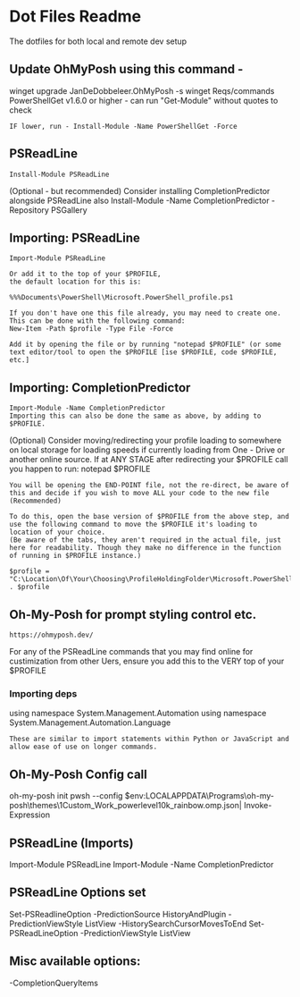 # Dot Files Readme

The dotfiles for both local and remote dev setup

## Update OhMyPosh using this command - 
winget upgrade JanDeDobbeleer.OhMyPosh -s winget
Reqs/commands
	PowerShellGet v1.6.0 or higher - can run "Get-Module" without quotes to check
	
    IF lower, run - Install-Module -Name PowerShellGet -Force

## PSReadLine
	Install-Module PSReadLine

(Optional - but recommended) Consider installing CompletionPredictor alongside PSReadLine also
	Install-Module -Name CompletionPredictor -Repository PSGallery


## Importing: PSReadLine
	Import-Module PSReadLine

	Or add it to the top of your $PROFILE, 
	the default location for this is: 

	%%%Documents\PowerShell\Microsoft.PowerShell_profile.ps1

 	If you don't have one this file already, you may need to create one.
	This can be done with the following command: 
	New-Item -Path $profile -Type File -Force

	Add it by opening the file or by running "notepad $PROFILE" (or some text editor/tool to open the $PROFILE [ise $PROFILE, code $PROFILE, etc.]

## Importing: CompletionPredictor 
	Import-Module -Name CompletionPredictor
	Importing this can also be done the same as above, by adding to $PROFILE.

(Optional) Consider moving/redirecting your profile loading to somewhere on local storage for loading speeds
if currently loading from One - Drive or another online source.
	If at ANY STAGE after redirecting your $PROFILE call you happen to run:
	notepad $PROFILE

	You will be opening the END-POINT file, not the re-direct, be aware of this and decide if you wish to move ALL your code to the new file (Recommended)

	To do this, open the base version of $PROFILE from the above step, and use the following command to move the $PROFILE it's loading to location of your choice.
	(Be aware of the tabs, they aren't required in the actual file, just here for readability. Though they make no difference in the function of running in $PROFILE instance.)

	$profile = "C:\Location\Of\Your\Choosing\ProfileHoldingFolder\Microsoft.PowerShell_profile.ps1"
	. $profile


## Oh-My-Posh for prompt styling control etc.
	https://ohmyposh.dev/


For any of the PSReadLine commands that you may find online for custimization from other Uers, ensure you add this to the VERY top of your $PROFILE

### Importing deps
 using namespace System.Management.Automation
 using namespace System.Management.Automation.Language

	These are similar to import statements within Python or JavaScript and allow ease of use on longer commands.


## Oh-My-Posh Config call
 oh-my-posh init pwsh --config $env:LOCALAPPDATA\Programs\oh-my-posh\themes\1Custom_Work_powerlevel10k_rainbow.omp.json| Invoke-Expression


## PSReadLine (Imports)
 Import-Module PSReadLine
 Import-Module -Name CompletionPredictor

## PSReadLine Options set
 Set-PSReadlineOption -PredictionSource HistoryAndPlugin -PredictionViewStyle ListView -HistorySearchCursorMovesToEnd
 Set-PSReadLineOption -PredictionViewStyle ListView

## Misc available options: 
-CompletionQueryItems